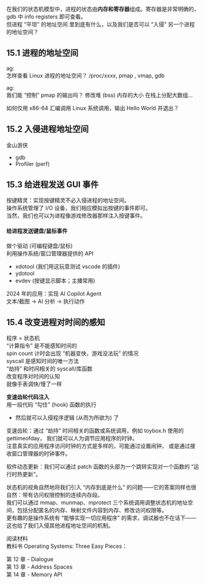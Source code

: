

在我们的状态机模型中，进程的状态由**内存和寄存器**组成。寄存器是非常明确的，gdb 中 info registers 即可查看。  
但进程 “平坦” 的地址空间 里到底有什么，以及我们是否可以 “入侵” 另一个进程的地址空间？

## 15.1 进程的地址空间

ag:  
怎样查看 Linux 进程的地址空间？
/proc/xxxx, pmap , vmap, gdb 

ag:  
我们能 “控制” pmap 的输出吗？
修改堆 (bss) 内存的大小
在栈上分配大数组…


如何仅用 x86-64 汇编调用 Linux 系统调用，输出 Hello World 并退出？

## 15.2 入侵进程地址空间
金山游侠
* gdb
* Profiler (perf)

## 15.3 给进程发送 GUI 事件
 
按键精灵：实现按键精灵不必入侵进程的地址空间。  
操作系统管理了 I/O 设备，我们相应模拟出按键的事件即可。  
当然，我们也可以为进程像游戏修改器那样注入按键事件。

#### 给进程发送键盘/鼠标事件
做个驱动 (可编程键盘/鼠标)  
利用操作系统/窗口管理器提供的 API
* xdotool
(我们用这玩意测试 vscode 的插件)
* ydotool
* evdev (按键显示脚本；主播常用)
  
2024 年的应用：实现 AI Copilot Agent  
文本/截图 → AI 分析 → 执行动作

## 15.4 改变进程对时间的感知

程序 = 状态机  
“计算指令” 是不能感知时间的  
spin count 计时会出现 “机器变快，游戏没法玩” 的情况  
syscall 是感知时间的唯一方法  
“劫持” 和时间相关的 syscall/库函数  
改变程序对时间的认知  
就像手表调快/慢了一样

**变速齿轮代码注入**  
用一段代码 “勾住” (hook) 函数的执行
* 然后就可以入侵程序逻辑 (从而为所欲为) 了


变速齿轮：通过 “劫持” 时间相关的函数或系统调用，例如 toybox.h 使用的 gettimeofday，
我们就可以人为调节应用程序的时钟。  
注意真实的应用程序访问时钟的方式是多样的，可能通过设置闹钟，
或是通过接收窗口管理器的时钟事件。

软件动态更新：我们可以通过 patch 函数的头部为一个跳转实现对一个函数的 “运行时热更新”。


  
状态机的视角自然地将我们引入 “内存到底是什么” 的问题——它的答案同样也很自然：带有访问权限控制的连续内存段。  
我们可以通过 mmap、munmap、mprotect 三个系统调用调整状态机的地址空间，包括分配匿名的内存、映射文件内容到内存、修改访问权限等。  
更有趣的是操作系统有 “能够实现一切应用程序” 的需求，调试器也不在话下——这也给了我们入侵其他进程地址空间的机制。


阅读材料  
教科书 Operating Systems: Three Easy Pieces：

第 12 章 - Dialogue  
第 13 章 - Address Spaces  
第 14 章 - Memory API
